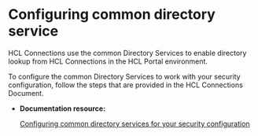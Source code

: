 # Configuring common directory service

HCL Connections use the common Directory Services to enable directory lookup from HCL Connections in the HCL Portal environment.

To configure the common Directory Services to work with your security configuration, follow the steps that are provided in the HCL Connections Document.

-   **Documentation resource:**

    [Configuring common directory services for your security configuration](https://help.hcltechsw.com/digital-experience/8.5/connect/t_connections_portlets_common_directory.html)



